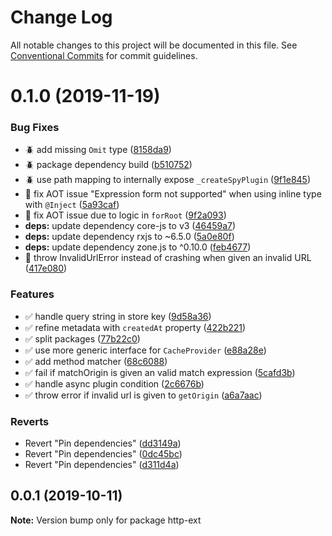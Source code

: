 # Change Log

All notable changes to this project will be documented in this file.
See [Conventional Commits](https://conventionalcommits.org) for commit guidelines.

# 0.1.0 (2019-11-19)


### Bug Fixes

* :beetle: add missing `Omit` type ([8158da9](https://github.com/jscutlery/http-ext/commit/8158da9975df62ff15dbe77fa00ba53345d2ceca))
* :beetle: package dependency build ([b510752](https://github.com/jscutlery/http-ext/commit/b51075254dc2e337e3e8b5ef293156abf4bf54ff))
* :beetle: use path mapping to internally expose `_createSpyPlugin` ([9f1e845](https://github.com/jscutlery/http-ext/commit/9f1e8459738c2d0571cde0e95d4f9be19d64a440))
* 🐞 fix AOT issue "Expression form not supported" when using inline type with `@Inject` ([5a93caf](https://github.com/jscutlery/http-ext/commit/5a93caf536df1df9e01e3049cc2d8aed2f088eba))
* 🐞 fix AOT issue due to logic in `forRoot` ([9f2a093](https://github.com/jscutlery/http-ext/commit/9f2a093dda9b5f42b47fefcdefa735f1582380be))
* **deps:** update dependency core-js to v3 ([46459a7](https://github.com/jscutlery/http-ext/commit/46459a70847d5196fad6e591643c923dae86c8d6))
* **deps:** update dependency rxjs to ~6.5.0 ([5a0e80f](https://github.com/jscutlery/http-ext/commit/5a0e80f3819a7c67f9785c6d43324b79b341c427))
* **deps:** update dependency zone.js to ^0.10.0 ([feb4677](https://github.com/jscutlery/http-ext/commit/feb4677ce448297747c8bb9000992bce720620a1))
* 🐞 throw InvalidUrlError instead of crashing when given an invalid URL ([417e080](https://github.com/jscutlery/http-ext/commit/417e080346ba37ebcd54d10403c82fe2abcf4392))


### Features

* :white_check_mark: handle query string in store key ([9d58a36](https://github.com/jscutlery/http-ext/commit/9d58a366d053dae62f1ca093a2be6e6d5bf4fe8f))
* :white_check_mark: refine metadata with `createdAt` property ([422b221](https://github.com/jscutlery/http-ext/commit/422b2216623ada34e14bd08a7b3dd2b32b879e22))
* :white_check_mark: split packages ([77b22c0](https://github.com/jscutlery/http-ext/commit/77b22c01f5de59f02aa28e8bd3fd46e2c49d3bff))
* :white_check_mark: use more generic interface for `CacheProvider` ([e88a28e](https://github.com/jscutlery/http-ext/commit/e88a28ef6a990848e0a3d8faf6bbdd65ea6ba967))
* ✅ add method matcher ([68c6088](https://github.com/jscutlery/http-ext/commit/68c60885c9ec4afc7903ee25b58b9418721bf736))
* ✅ fail if matchOrigin is given an valid match expression ([5cafd3b](https://github.com/jscutlery/http-ext/commit/5cafd3ba42ab68742f4f70d905764e9cd35b18e5))
* ✅ handle async plugin condition ([2c6676b](https://github.com/jscutlery/http-ext/commit/2c6676b16a138ee093b2f70146dd21ce5a744a7b))
* ✅ throw error if invalid url is given to `getOrigin` ([a6a7aac](https://github.com/jscutlery/http-ext/commit/a6a7aacf3e3ea60cfa751f7c9df23be0eb42f2ad))


### Reverts

* Revert "Pin dependencies" ([dd3149a](https://github.com/jscutlery/http-ext/commit/dd3149a587ae63f9d6a99a6801d87b8f90780389))
* Revert "Pin dependencies" ([0dc45bc](https://github.com/jscutlery/http-ext/commit/0dc45bc7838ee46677a0fc8cb2241c5427873fbd))
* Revert "Pin dependencies" ([d311d4a](https://github.com/jscutlery/http-ext/commit/d311d4ad177d46493cc5dff4897726d7339acde4))





## 0.0.1 (2019-10-11)

**Note:** Version bump only for package http-ext
